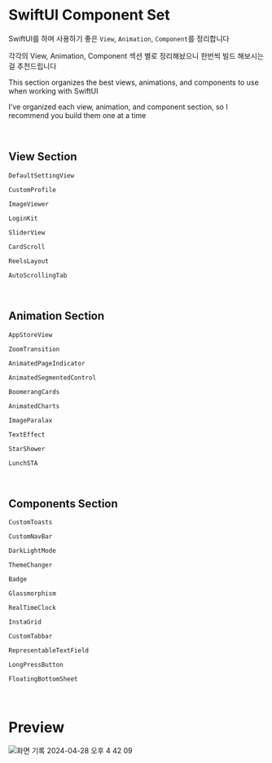 # SwiftUI Component Set

SwiftUI를 하며 사용하기 좋은 `View`, `Animation`, `Component`를 정리합니다

각각의 View, Animation, Component 섹션 별로 정리해놨으니 한번씩 빌드 해보시는걸 추천드립니다

This section organizes the best views, animations, and components to use when working with SwiftUI

I've organized each view, animation, and component section, so I recommend you build them one at a time

<br>

## View Section
```
DefaultSettingView

CustomProfile

ImageViewer

LoginKit

SliderView

CardScroll

ReelsLayout

AutoScrollingTab
```

<br>

## Animation Section
```
AppStoreView

ZoomTransition

AnimatedPageIndicator
                        
AnimatedSegmentedControl

BoomerangCards

AnimatedCharts
                        
ImageParalax

TextEffect

StarShower

LunchSTA
```

<br>

## Components Section
```
CustomToasts

CustomNavBar

DarkLightMode

ThemeChanger

Badge

Glassmorphism

RealTimeClock

InstaGrid

CustomTabbar

RepresentableTextField

LongPressButton

FloatingBottomSheet
```

<br>

# Preview
![화면 기록 2024-04-28 오후 4 42 09](https://github.com/ha-nabi/Components/assets/112779139/8a5736ed-2025-4c47-8e67-51a2bba5f645)


